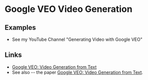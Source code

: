 # Google VEO Video Generation

## Examples

- See my YouTube Channel "Generating Video with Google VEO"
  
## Links

- [Google VEO: Video Generation from Text](https://google.github.io/veo/)
- See also -- the paper [Google VEO: Video Generation from Text](https://arxiv.org/abs/2401.00549).
